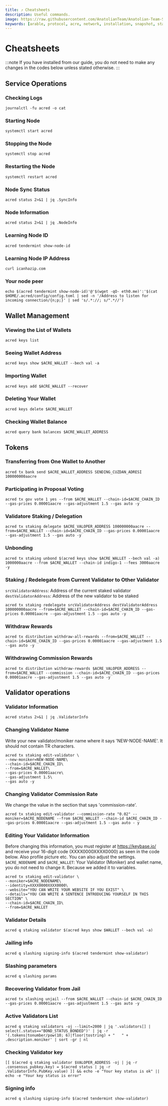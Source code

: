 ```yaml
---
title: ⤴️ Cheatsheets
description: Useful commands.
image: https://raw.githubusercontent.com/AnatolianTeam/Anatolian-Team-Services/main/docs/Mainnet/Cosmos-Ecosystem/arable-protocol/img/Arable-Service-Cover.jpg
keywords: [arable, protocol, acre, network, installation, snapshot, statesync, update]
---
```


# Cheatsheets 
:::note
If you have installed from our guide, you do not need to make any changes in the codes below unless stated otherwise.
:::

## Service Operations

### Checking Logs
```
journalctl -fu acred -o cat
```

### Starting Node
```
systemctl start acred
```

### Stopping the Node
```
systemctl stop acred
```

### Restarting the Node
```
systemctl restart acred
```

### Node Sync Status
```
acred status 2>&1 | jq .SyncInfo
```

### Node Information
```
acred status 2>&1 | jq .NodeInfo
```

### Learning Node ID
```
acred tendermint show-node-id
```

### Learning Node IP Address
```
curl icanhazip.com
```

### Your node peer
```
echo $(acred tendermint show-node-id)'@'$(wget -qO- eth0.me)':'$(cat $HOME/.acred/config/config.toml | sed -n '/Address to listen for incoming connection/{n;p;}' | sed 's/.*://; s/".*//')
```

## Wallet Management

### Viewing the List of Wallets
```
acred keys list
```

### Seeing Wallet Address
```
acred keys show $ACRE_WALLET --bech val -a
```

### Importing Wallet
```
acred keys add $ACRE_WALLET --recover
```

### Deleting Your Wallet
```
acred keys delete $ACRE_WALLET
```

### Checking Wallet Balance
```
acred query bank balances $ACRE_WALLET_ADDRESS
```

## Tokens

### Transferring from One Wallet to Another
```
acred tx bank send $ACRE_WALLET_ADDRESS SENDING_CUZDAN_ADRESI 100000000aacre
```

### Participating in Proposal Voting
```
acred tx gov vote 1 yes --from $ACRE_WALLET --chain-id=$ACRE_CHAIN_ID --gas-prices 0.00001aacre --gas-adjustment 1.5 --gas auto -y
```

### Validatore Staking / Delegation
```
acred tx staking delegate $ACRE_VALOPER_ADDRESS 100000000aacre --from=$ACRE_WALLET --chain-id=$ACRE_CHAIN_ID --gas-prices 0.00001aacre --gas-adjustment 1.5 --gas auto -y
```
### Unbonding
```
acred tx staking unbond $(acred keys show $ACRE_WALLET --bech val -a) 1000000aacre --from $ACRE_WALLET --chain-id indigo-1 --fees 3000aacre -y
```

### Staking / Redelegate from Current Validator to Other Validator
`srcValidatorAddress`: Address of the current staked validator
`destValidatorAddress`: Address of the new validator to be staked
```
acred tx staking redelegate srcValidatorAddress destValidatorAddress 100000000aacre --from=$ACRE_WALLET --chain-id=$ACRE_CHAIN_ID --gas-prices 0.00001aacre --gas-adjustment 1.5 --gas auto -y
```

### Withdraw Rewards
```
acred tx distribution withdraw-all-rewards --from=$ACRE_WALLET --chain-id=$ACRE_CHAIN_ID --gas-prices 0.00001aacre --gas-adjustment 1.5 --gas auto -y
```

### Withdrawing Commission Rewards

```
acred tx distribution withdraw-rewards $ACRE_VALOPER_ADDRESS --from=$ACRE_WALLET --commission --chain-id=$ACRE_CHAIN_ID --gas-prices 0.00001aacre --gas-adjustment 1.5 --gas auto -y
```

## Validator operations

### Validator Information
```
acred status 2>&1 | jq .ValidatorInfo
```

### Changing Validator Name
Write your new validator/moniker name where it says 'NEW-NODE-NAME'. It should not contain TR characters.
```
acred tx staking edit-validator \
--new-moniker=NEW-NODE-NAME\
--chain-id=$ACRE_CHAIN_ID\
--from=$ACRE_WALLET\
--gas-prices 0.00001aacre\
--gas-adjustment 1.5\
--gas auto -y
```

### Changing Validator Commission Rate
We change the value in the section that says 'commission-rate'.
```
acred tx staking edit-validator --commission-rate "0.02" --moniker=$ACRE_NODENAME --from $ACRE_WALLET --chain-id $ACRE_CHAIN_ID --gas-prices 0.00001aacre --gas-adjustment 1.5 --gas auto - y
```

### Editing Your Validator Information
Before changing this information, you must register at https://keybase.io/ and receive your 16-digit code (XXXX0000XXXX0000) as seen in the code below. Also profile picture etc. You can also adjust the settings.
`$ACRE_NODENAME` and `$ACRE_WALLET`: Your Validator (Moniker) and wallet name, you do not need to change it. Because we added it to variables.
```
acred tx staking edit-validator \
--moniker=$ACRE_NODENAME\
--identity=XXXX0000XXXX0000\
--website="YOU CAN WRITE YOUR WEBSITE IF YOU EXIST" \
--details="YOU CAN WRITE A SENTENCE INTRODUCING YOURSELF IN THIS SECTION" \
--chain-id=$ACRE_CHAIN_ID\
--from=$ACRE_WALLET
```

### Validator Details
```
acred q staking validator $(acred keys show $WALLET --bech val -a)
```

### Jailing info
```
acred q slashing signing-info $(acred tendermint show-validator)
```

### Slashing parameters
```
acred q slashing params
```

### Recovering Validator from Jail
```
acred tx slashing unjail --from $ACRE_WALLET --chain-id $ACRE_CHAIN_ID --gas-prices 0.00001aacre --gas-adjustment 1.5 --gas auto -y
```

### Active Validators List
```
acred q staking validators -oj --limit=2000 | jq '.validators[] | select(.status=="BOND_STATUS_BONDED")' | jq -r '(.tokens|tonumber/pow(10; 6)|floor|tostring) + " 	 " + .description.moniker' | sort -gr | nl
```

### Checking Validator key
```
[[ $(acred q staking validator $VALOPER_ADDRESS -oj | jq -r .consensus_pubkey.key) = $(acred status | jq -r .ValidatorInfo.PubKey.value) ]] && echo -e "Your key status is ok" || echo -e "Your key status is error"
```

### Signing info
```
acred q slashing signing-info $(acred tendermint show-validator)
```
